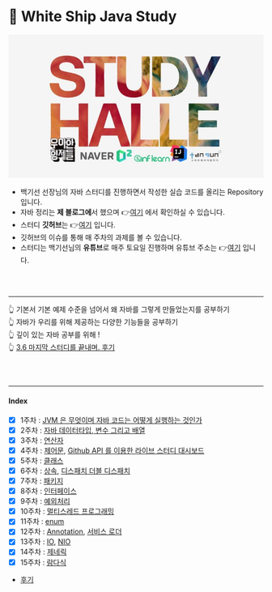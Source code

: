 # 📝 White Ship Java Study
![이미지](./img/img.jpg)

 - 백기선 선장님의 자바 스터디를 진행하면서 작성한 실습 코드를 올리는 Repository 입니다.  
 - 자바 정리는 **제 블로그에**서 했으며 👉[여기](https://alkhwa-113.tistory.com/category/WhiteShip%20Java%20Study%20:%20%EC%9E%90%EB%B0%94%20%EC%B2%98%EC%9D%8C%EB%B6%80%ED%84%B0%20%EB%A9%80%EB%A6%AC%EA%B9%8C%EC%A7%80?page=1)
에서 확인하실 수 있습니다.  
 - 스터디 **깃허브**는 👉[여기](https://github.com/whiteship/live-study) 입니다.
 - 깃허브의 이슈를 통해 매 주차의 과제를 볼 수 있습니다.
 - 스터디는 백기선님의 **유튜브**로 매주 토요일 진행하며 유튜브 주소는 👉[여기](https://www.youtube.com/watch?v=A_zgihtbG3M&t=5709s) 입니다.
<br>
<br>

--- 

👆 기본서 기본 예제 수준을 넘어서 왜 자바를 그렇게 만들었는지를 공부하기  
👆 자바가 우리를 위해 제공하는 다양한 기능들을 공부하기  
👆 깊이 있는 자바 공부를 위해 !  
👆 [3.6 마지막 스터디를 끝내며. 후기]()

<br>
<br>

--- 

#### Index
 - [x] 1주차 : [JVM 은 무엇이며 자바 코드는 어떻게 실행하는 것인가](https://alkhwa-113.tistory.com/entry/1%EC%A3%BC%EC%B0%A8-JVM%EC%9D%80-%EB%AC%B4%EC%97%87%EC%9D%B4%EB%A9%B0-%EC%9E%90%EB%B0%94-%EC%BD%94%EB%93%9C%EB%8A%94-%EC%96%B4%EB%96%BB%EA%B2%8C-%EC%8B%A4%ED%96%89%ED%95%98%EB%8A%94-%EA%B2%83%EC%9D%B8%EA%B0%80?category=921157)
 - [x] 2주차 : [자바 데이터타입, 변수 그리고 배열](https://alkhwa-113.tistory.com/entry/2%EC%A3%BC%EC%B0%A8-%EC%9E%90%EB%B0%94-%EB%8D%B0%EC%9D%B4%ED%84%B0-%ED%83%80%EC%9E%85-%EB%B3%80%EC%88%98-%EA%B7%B8%EB%A6%AC%EA%B3%A0-%EB%B0%B0%EC%97%B4?category=921157)
 - [x] 3주차 : [연산자](https://alkhwa-113.tistory.com/entry/3%EC%A3%BC%EC%B0%A8-%EC%97%B0%EC%82%B0%EC%9E%90?category=921157)
 - [x] 4주차 : [제어문](https://alkhwa-113.tistory.com/entry/4%EC%A3%BC%EC%B0%A8-%EC%A0%9C%EC%96%B4%EB%AC%B8?category=921157), [Github API 를 이용한 라이브 스터디 대시보드](https://alkhwa-113.tistory.com/entry/4%EC%A3%BC%EC%B0%A8-%EA%B3%BC%EC%A0%9C?category=921157)
 - [x] 5주차 : [클래스](https://alkhwa-113.tistory.com/entry/5%EC%A3%BC%EC%B0%A8-%ED%81%B4%EB%9E%98%EC%8A%A4?category=921157)
 - [x] 6주차 : [상속](https://alkhwa-113.tistory.com/entry/6%EC%A3%BC%EC%B0%A8-%EC%83%81%EC%86%8D?category=921157), [디스패치 더블 디스패치](https://alkhwa-113.tistory.com/entry/%EB%94%94%EC%8A%A4%ED%8C%A8%EC%B9%98-%EB%8B%A4%EC%9D%B4%EB%82%98%EB%AF%B9-%EB%94%94%EC%8A%A4%ED%8C%A8%EC%B9%98-%EB%8D%94%EB%B8%94-%EB%94%94%EC%8A%A4%ED%8C%A8%EC%B9%98?category=921157)
 - [x] 7주차 : [패키지](https://alkhwa-113.tistory.com/entry/7%EC%A3%BC%EC%B0%A8-%ED%8C%A8%ED%82%A4%EC%A7%80?category=921157)
 - [x] 8주차 : [인터페이스](https://alkhwa-113.tistory.com/entry/8%EC%A3%BC%EC%B0%A8-%EC%9D%B8%ED%84%B0%ED%8E%98%EC%9D%B4%EC%8A%A4?category=921157)
 - [x] 9주차 : [예외처리](https://alkhwa-113.tistory.com/entry/9%EC%A3%BC%EC%B0%A8-%EC%98%88%EC%99%B8-%EC%B2%98%EB%A6%AC?category=921157)
 - [x] 10주차 : [멀티스레드 프로그래밍](https://alkhwa-113.tistory.com/entry/10%EC%A3%BC%EC%B0%A8-%EB%A9%80%ED%8B%B0%EC%8A%A4%EB%A0%88%EB%93%9C-%ED%94%84%EB%A1%9C%EA%B7%B8%EB%9E%98%EB%B0%8D?category=921157)
 - [x] 11주차 : [enum](https://alkhwa-113.tistory.com/entry/11%EC%A3%BC%EC%B0%A8-enum?category=921157)
 - [x] 12주차 : [Annotation](https://alkhwa-113.tistory.com/entry/12%EC%A3%BC%EC%B0%A8-Annotation?category=921157), [서비스 로더](https://alkhwa-113.tistory.com/entry/ServiceLoader)
 - [x] 13주차 : [IO](https://alkhwa-113.tistory.com/entry/IO), [NIO](https://alkhwa-113.tistory.com/entry/NIO)
 - [x] 14주차 : [제네릭](https://alkhwa-113.tistory.com/entry/%EC%A0%9C%EB%84%A4%EB%A6%AD)
 - [x] 15주차 : [람다식](https://alkhwa-113.tistory.com/entry/%EB%9E%8C%EB%8B%A4%EC%8B%9Dfeat-%EC%9D%B5%EB%AA%85-%EA%B5%AC%ED%98%84-%ED%81%B4%EB%9E%98%EC%8A%A4-vs-%EB%9E%8C%EB%8B%A4%EC%8B%9D)
 - [후기]()
<br>
<br>


